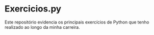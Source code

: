 # Exercicios.py
Este repositório evidencia os principais exercícios de Python que tenho realizado ao longo da minha carreira.
